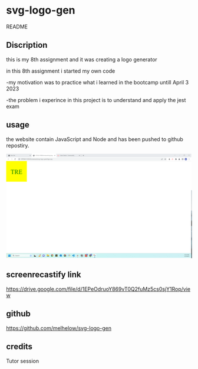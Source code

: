 # svg-logo-gen
README

## Discription

this is my 8th assignment and it was creating a logo generator

in this 8th assignment i started my own code 

-my motivation was to practice what i learned in the bootcamp untill April 3 2023

-the problem i experince in this project is to understand and apply the jest exam


## usage
the website contain JavaScript and Node and has been pushed to github repostiry.

![Getting Started](./Screenshot%202023-04-03%20221324.png)

## screenrecastify link

https://drive.google.com/file/d/1EPeOdruoY869vT0Q2fuMz5cs0sjY1Rop/view


## github 

https://github.com/melhelow/svg-logo-gen


## credits

Tutor session 